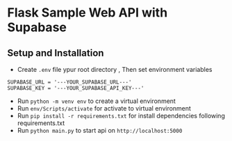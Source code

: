 # Flask Sample Web API with Supabase

## Setup and Installation 
- Create `.env` file ypur root directory , Then set environment variables 
```shell
SUPABASE_URL = '---YOUR_SUPABASE_URL---'
SUPABASE_KEY = '---YOUR_SUPABASE_API_KEY---'
```
- Run `python -m venv env` to create a virtual environment
- Run `env/Scripts/activate` for activate to virtual environment 
- Run `pip install -r requirements.txt` for install dependencies following requirements.txt
- Run `python main.py` to start api on `http://localhost:5000`